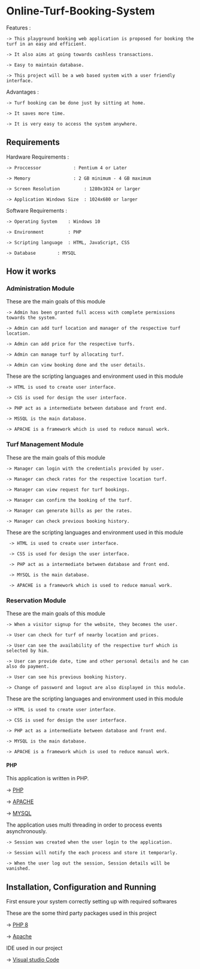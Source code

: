 # Online-Turf-Booking-System

Features :
	
	-> This playground booking web application is proposed for booking the turf in an easy and efficient.

	-> It also aims at going towards cashless transactions.
	
	-> Easy to maintain database.
	
	-> This project will be a web based system with a user friendly interface.

Advantages :

    -> Turf booking can be done just by sitting at home.

    -> It saves more time.

    -> It is very easy to access the system anywhere.

       
## Requirements 

Hardware Requirements :
	
	-> Proccessor 		     : Pentium 4 or Later
	
	-> Memory    		     : 2 GB minimum - 4 GB maximum
	
	-> Screen Resolution 	     : 1280x1024 or larger
	
	-> Application Windows Size  : 1024x680 or larger

Software Requirements :

	-> Operating System    : Windows 10
	
	-> Environment	       : PHP
	
	-> Scripting language  : HTML, JavaScript, CSS
	
	-> Database	       : MYSQL

## How it works

### Administration Module

These are the main goals of this module 

    -> Admin has been granted full access with complete permissions towards the system. 

    -> Admin can add turf location and manager of the respective turf location.
 
    -> Admin can add price for the respective turfs.
 
    -> Admin can manage turf by allocating turf.

    -> Admin can view booking done and the user details.

These are the scripting languages and environment used in this module 

	-> HTML is used to create user interface.
	
	-> CSS is used for design the user interface.
	
	-> PHP act as a intermediate between database and front end.
	
	-> MSSQL is the main database.
	
	-> APACHE is a framework which is used to reduce manual work.

### Turf Management Module

These are the main goals of this module 

    -> Manager can login with the credentials provided by user. 

    -> Manager can check rates for the respective location turf.
 
    -> Manager can view request for turf bookings.
    
    -> Manager can confirm the booking of the turf.

    -> Manager can generate bills as per the rates.

    -> Manager can check previous booking history.
 
These are the scripting languages and environment used in this module 

     -> HTML is used to create user interface.
	
     -> CSS is used for design the user interface.
	
     -> PHP act as a intermediate between database and front end.
	
     -> MYSQL is the main database.
	
     -> APACHE is a framework which is used to reduce manual work.

### Reservation Module

These are the main goals of this module

    -> When a visitor signup for the website, they becomes the user.

    -> User can check for turf of nearby location and prices.
 
    -> User can see the availability of the respective turf which is selected by him.

    -> User can provide date, time and other personal details and he can also do payment.

    -> User can see his previous booking history.
    
    -> Change of password and logout are also displayed in this module.

These are the scripting languages and environment used in this module 

	-> HTML is used to create user interface.
	
	-> CSS is used for design the user interface.
	
	-> PHP act as a intermediate between database and front end.
	
	-> MYSQL is the main database.
	
	-> APACHE is a framework which is used to reduce manual work.

#### PHP 

This application is written in PHP.

  -> [PHP](https://github.com/php/php-src)
  
  -> [APACHE](https://github.com/apache)
  
  -> [MYSQL](https://github.com/mysql)
	 

The application uses multi threading in order to process events asynchronously.
	
	-> Session was created when the user login to the application.
	
	-> Session will notify the each process and store it temporarly.
	
	-> When the user log out the session, Session details will be vanished. 

## Installation, Configuration and Running 

First ensure your system correctly setting up with required softwares 

These are the some third party packages used in this project

   -> [PHP 8](https://www.php.net/downloads.php)
	
   -> [Apache](https://httpd.apache.org/download.cgi)

IDE used in our project 

   -> [Visual studio Code](https://code.visualstudio.com/download)
